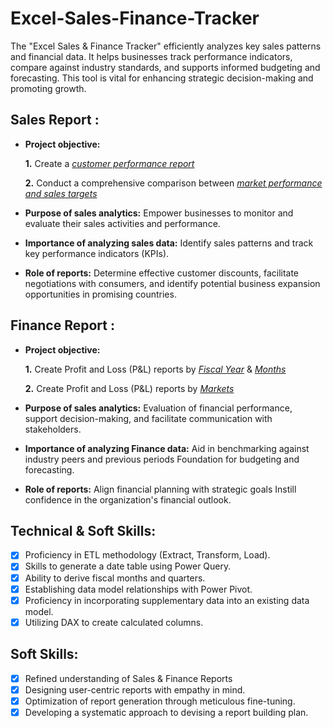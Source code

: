 # Excel-Sales-Finance-Tracker
The "Excel Sales &amp; Finance Tracker" efficiently analyzes key sales patterns and financial data. It helps businesses track performance indicators, compare against industry standards, and supports informed budgeting and forecasting. This tool is vital for enhancing strategic decision-making and promoting growth.

## Sales Report :

- **Project objective:** 

    **1.** Create a _[customer performance report](https://github.com/Shimrangupta22/Excel-Sales-Finance-Tracker/blob/main/customer_performance_report.pdf)_ 

    **2.** Conduct a comprehensive comparison between _[market performance and sales targets](https://github.com/Shimrangupta22/Excel-Sales-Finance-Tracker/blob/main/Market_performance_VS_target.pdf)_

- **Purpose of sales analytics:** Empower businesses to monitor and evaluate their sales activities and performance.

- **Importance of analyzing sales data:** Identify sales patterns and track key performance indicators (KPIs).

- **Role of reports:** Determine effective customer discounts, facilitate negotiations with consumers, and identify potential business expansion opportunities in promising countries.


## Finance Report :

- **Project objective:** 

    **1.** Create Profit and Loss (P&L) reports by _[Fiscal Year](https://github.com/Shimrangupta22/Excel-Sales-Finance-Tracker/blob/main/P%20%26%20L%20fiscal%20year.pdf)_ & _[Months](https://github.com/Shimrangupta22/Excel-Sales-Finance-Tracker/blob/main/P%26L%20year(month).pdf)_ 

   **2.** Create Profit and Loss (P&L) reports by _[Markets](https://github.com/Shimrangupta22/Excel-Sales-Finance-Tracker/blob/main/P%20%26%20L%20year(Market).pdf)_

- **Purpose of sales analytics:** Evaluation of financial performance, support decision-making, and facilitate communication with stakeholders.

- **Importance of analyzing Finance data:** Aid in benchmarking against industry peers and previous periods Foundation for budgeting and forecasting.

- **Role of reports:** Align financial planning with strategic goals Instill confidence in the organization's financial outlook.


## Technical & Soft Skills:
- [x]	Proficiency in ETL methodology (Extract, Transform, Load).
- [x]	Skills to generate a date table using Power Query.
- [x]	Ability to derive fiscal months and quarters.
- [x]	Establishing data model relationships with Power Pivot.
- [x]	Proficiency in incorporating supplementary data into an existing data model.
- [x]	Utilizing DAX to create calculated columns.

## Soft Skills:
- [x]	Refined understanding of Sales & Finance Reports
- [x]	Designing user-centric reports with empathy in mind.
- [x]	Optimization of report generation through meticulous fine-tuning.
- [x]	Developing a systematic approach to devising a report building plan.
